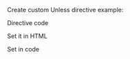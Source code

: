 Create custom Unless directive example:

Directive code
<snippet id='directive-code '/>

Set it in HTML
<snippet id='unless-directive-html'/>

Set in code
<snippet id='unless-directive-code'/>

